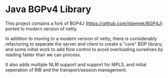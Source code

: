 # Java BGPv4 Library

This project contains a fork of BGP4J (https://github.com/rbieniek/BGP4J) ported to modern version of netty.

In addition to moving to a modern version of netty, there is considerably refactoring to seperate the server and client to create a "core" BGP library, and some initial work to add flow control to avoid overloading ourselves by reading faster than we can process.

It also adds multiple NLRI support and support for MPLS, and initial seperation of RIB and the transport/session management.


